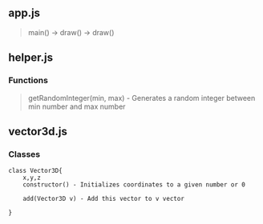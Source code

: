 ## app.js
> main() -> draw() -> draw()

## helper.js
### Functions
>getRandomInteger(min, max) - Generates a random integer between min number and max number

## vector3d.js
### Classes 
```
class Vector3D{
    x,y,z
    constructor() - Initializes coordinates to a given number or 0

    add(Vector3D v) - Add this vector to v vector

}
````

